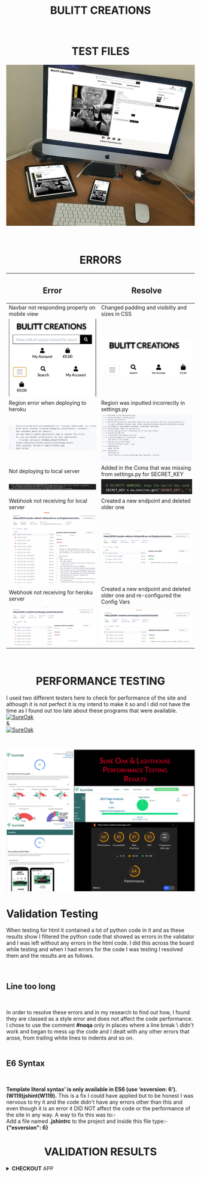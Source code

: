 <p><h1 align="center"><strong>BULITT</strong> CREATIONS</h1></p>

<br>

 <p><h1 align="center"><strong>TEST</strong> FILES</h1></p>                                                                                                                                                                                

![User Story image](/media/storyimage.jpg)

<br>

<p><h1 align="center"><strong>ERR</strong>ORS</h1></p>

| <h2>Error</h2> | <h2>Resolve</h2>                                                                                                                |
|-------|--------------------------------------------------------------------------------------------------------------------------|
| Navbar not responding properly on mobile view  | Changed padding and visibilty and sizes in CSS               |
|![Navbar Error](/media/navbar_error.png) |![Navbar Resolve](/media/navbar_resolve.png)
| Region error when deploying to heroku  | Region was inputted incorrectly in settings.py |
|![Region Error](/media/region_error.png)|![Region Resolve](/media/region_resolve.png) |
| Not deploying to local server | Added in the Coma that was missing from settings.py for SECRET_KEY |
|![Secret Key Error](/media/secret_key_error.png) | ![Secret Key Resolve](/media/secret_key_resolve.png)
| Webhook not receiving for local server | Created a new endpoint and deleted older one
|![Local webhook Fail](/media/local_fail.png) | ![Local Webhook Resolve](/media/local_success.png)
| Webhook not receiving for heroku server | Created a new endpoint and deleted older one and re-configured the Config Vars
|![Heroku webhook Fail](/media/heroku_fail.png) | ![Heroku Webhook Resolve](/media/heroku_success.png)
<br>

<p><h1 align="center"><strong>PERFORMANCE</strong> TESTING</h1></p>

I used two different testers here to check for performance of the site and although it is not perfect it is my intend to make it so and I did not have the time as I found out too late about these programs that were available.<br> [![SureOak](https://img.shields.io/badge/SureOak-Automated%20Testing-green)](https://www.sureoak.com/)<br>&<br>[![SureOak](https://img.shields.io/badge/Light%20House-Performance%20Tool-blue)](https://developers.google.com/web/tools/lighthouse)

<br>

![Validation Results](/media/performance_results.jpg)


# <strong>Validation</strong> Testing

When testing for html it contained a lot of python code in it and as these results show I filtered the python code that showed as errors in the validator and I was left without any errors in the html code. I did this across the board while testing and when I had errors for the code I was testing I resolved them and the results are as follows. 

<br>

## <strong>Line</strong> too long

<br>

 In order to resolve these errors and in my research to find out how, I found they are classed as a style error and does not affect the code performance. I chose to use the comment <strong>#noqa</strong> only in places where a line break \ didn't work and began to mess up the code  and I dealt with any other errors that arose, from trailing white lines to indents and so on.
<br><br>

## <strong>E6</strong> Syntax

<br>

<strong>Template literal syntax’ is only available in ES6 (use ‘esversion: 6’). (W119)jshint(W119).</strong>
This is a fix I could have applied but to be honest I was nervous to try it and the code didn't have any errors other than this and even though it is an error it DID NOT affect the code or the performance of the site in any way. A way to fix this was to:-<br> Add a file named <strong>.jshintrc</strong> to the project and inside this file type:- <strong>{"esversion": 6}</strong>

<p id="userex"><h1 align="center"><strong>VALIDATION</strong> RESULTS</h1></p>

<details><summary><strong>CHECKOUT</strong> APP</summary>
<br>

![Validation Results](/media/checkout_results.jpg) 

<br>

<details><summary><strong>BAG</strong> APP</summary>
<br>

![Validation Results](/media/bag_results.jpg)

<br>
<details><summary><strong>BULITT_CREATIONS</strong> APP</summary>
<br>

![Validation Results](/media/bulitt_results.jpg) 

<br>
<details><summary><strong>COMMISSION</strong> APP</summary>
<br>

![Validation Results](/media/commission_results.jpg) 

<br>
<details><summary><strong>CONTACT</strong> APP</summary>
<br>

![Validation Results](/media/contact_results.jpg) 

<br>
<details><summary><strong>HOME</strong> APP</summary>
<br>

![Validation Results](/media/home_results.jpg) 

<br>
<details><summary><strong>PRODUCTS</strong> APP</summary>
<br>

![Validation Results](/media/products_results.jpg) 

<br>
<details><summary><strong>PROFILES</strong> APP</summary>
<br>

![Validation Results](/media/profiles_results.jpg) 